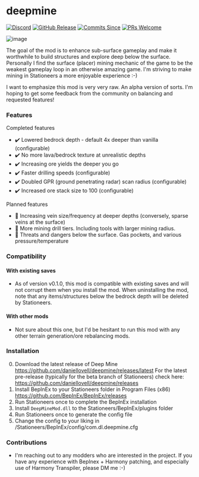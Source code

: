 # deepmine
[![Discord](https://img.shields.io/discord/799012229524488223?color=blue&label=Discord&logo=Discord&style=flat-square)](https://discord.gg/PAcMZfPH) [![GitHub Release](https://img.shields.io/github/v/release/daniellovell/deepmine?style=flat-square)](https://github.com/daniellovell/deepmine/releases/latest) [![Commits Since](https://img.shields.io/github/commits-since/daniellovell/deepmine/latest?color=yellow&style=flat-square)](https://github.com/daniellovell/deepmine/commits/main) [![PRs Welcome](https://img.shields.io/badge/PRs-welcome-brightgreen.svg?style=flat-square)](http://makeapullrequest.com) 

![image](https://user-images.githubusercontent.com/6250953/104089769-5b5d2d00-5226-11eb-9b6e-2ce87961ffb0.png)

The goal of the mod is to enhance sub-surface gameplay and make it worthwhile to build structures and explore deep below the surface. Personally I find the surface (placer) mining mechanic of the game to be the weakest gameplay loop in an otherwise amazing game. I'm striving to make mining in Stationeers a more enjoyable experience :-)

I want to emphasize this mod is very very raw. An alpha version of sorts. I'm hoping to get some feedback from the community on balancing and requested features!

### Features

Completed features
 - :heavy_check_mark: Lowered bedrock depth - default 4x deeper than vanilla (configurable)
 - :heavy_check_mark: No more lava/bedrock texture at unrealistic depths
 - :heavy_check_mark: Increasing ore yields the deeper you go
 - :heavy_check_mark: Faster drilling speeds (configurable)
 - :heavy_check_mark: Doubled GPR (ground penetrating radar) scan radius (configurable)
 - :heavy_check_mark: Increased ore stack size to 100 (configurable)

Planned features
 - :small_orange_diamond: Increasing vein size/frequency at deeper depths (conversely, sparse veins at the surface)
 - :small_orange_diamond: More mining drill tiers. Including tools with larger mining radius.
 - :small_orange_diamond: Threats and dangers below the surface. Gas pockets, and various pressure/temperature

### Compatibility

#### With existing saves
 - As of version v0.1.0, this mod is compatible with existing saves and will not corrupt them when you install the mod. When uninstalling the mod, note that any items/structures below the bedrock depth will be deleted by Stationeers.

#### With other mods
 - Not sure about this one, but I'd be hesitant to run this mod with any other terrain generation/ore rebalancing mods.
 
### Installation

 0. Download the latest release of Deep Mine https://github.com/daniellovell/deepmine/releases/latest
 For the latest pre-release (typically for the beta branch of Stationeers) check here: https://github.com/daniellovell/deepmine/releases 
 2. Install BepInEx to your Stationeers folder in Program Files (x86) https://github.com/BepInEx/BepInEx/releases
 3. Run Stationeers once to complete the BepInEx installation
 4. Install ``DeepMineMod.dll`` to the Stationeers/BepInEx/plugins folder
 5. Run Stationeers once to generate the config file
 6. Change the config to your liking in /Stationeers/BepInEx/config/com.dl.deepmine.cfg

### Contributions

 - I'm reaching out to any modders who are interested in the project. If you have any experience with BepInex + Harmony patching, and especially use of Harmony Transpiler, please DM me :-)
